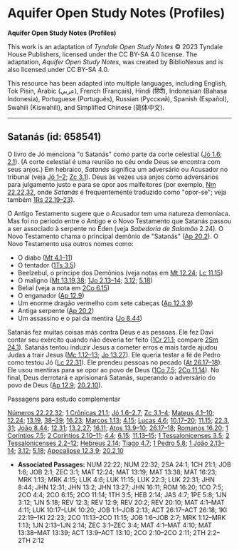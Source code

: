 # Aquifer Open Study Notes (Profiles)

**Aquifer Open Study Notes (Profiles)**

This work is an adaptation of *Tyndale Open Study Notes* © 2023 Tyndale House Publishers, licensed under the CC BY\-SA 4\.0 license. The adaptation, *Aquifer Open Study Notes*, was created by BiblioNexus and is also licensed under CC BY\-SA 4\.0\.

This resource has been adapted into multiple languages, including English, Tok Pisin, Arabic (عربي), French (Français), Hindi (हिंदी), Indonesian (Bahasa Indonesia), Portuguese (Português), Russian (Русский), Spanish (Español), Swahili (Kiswahili), and Simplified Chinese (简体中文).



--------------------------------

## Satanás (id: 658541)

O livro de Jó menciona "o Satanás" como parte da corte celestial ([Jó 1\.6](https://ref.ly/Job1:6); [2\.1](https://ref.ly/Job2:1)). (A corte celestial é uma reunião no céu onde Deus se encontra com seus anjos.) Em hebraico, *Satanás* significa um adversário ou Acusador no tribunal (veja [Jó 1–2](https://ref.ly/Job1:1-Job2:13); [Zc 3\.1](https://ref.ly/Zech3:1)). Deus às vezes usa anjos como adversários para julgamento justo e para se opor aos malfeitores (por exemplo, [Nm 22\.22](https://ref.ly/Num22:22),[32](https://ref.ly/Num22:32), onde *Satanás* é frequentemente traduzido como "opor\-se"; veja também [1Rs 22\.19–23](https://ref.ly/1Kgs22:19-1Kgs22:23)).

O Antigo Testamento sugere que o Acusador tem uma natureza demoníaca. Mas foi no período entre o Antigo e o Novo Testamento que Satanás passou a ser associado à serpente no Éden (veja *Sabedoria de Salomão* 2\.24\). O Novo Testamento chama o principal demônio de "Satanás" ([Ap 20\.2](https://ref.ly/Rev20:2)). O Novo Testamento usa outros nomes como:

* O diabo ([Mt 4\.1–11](https://ref.ly/Matt4:1-Matt4:11))
* O tentador ([1Ts 3\.5](https://ref.ly/1Thess3:5))
* Beelzebul, o príncipe dos Demônios (veja notas em [Mt 12\.24](https://ref.ly/Matt12:24); [Lc 11\.15](https://ref.ly/Luke11:15))
* O maligno ([Mt 13\.19](https://ref.ly/Matt13:19),[38](https://ref.ly/Matt13:38); [1Jo 2\.13–14](https://ref.ly/1John2:13-1John2:14); [3\.12](https://ref.ly/1John3:12); [5\.18](https://ref.ly/1John5:18))
* Belial (veja a nota em [2Co 6\.15](https://ref.ly/2Cor6:15))
* O enganador ([Ap 12\.9](https://ref.ly/Rev12:9))
* Um enorme dragão vermelho com sete cabeças ([Ap 12\.3](https://ref.ly/Rev12:3),[9](https://ref.ly/Rev12:9))
* Antiga serpente ([Ap 20\.2](https://ref.ly/Rev20:2))
* Um assassino e o pai da mentira ([Jo 8\.44](https://ref.ly/John8:44))

Satanás fez muitas coisas más contra Deus e as pessoas. Ele fez Davi contar seu exército quando não deveria ter feito ([1Cr 21\.1](https://ref.ly/1Chr21:1); compare [2Sm 24\.1](https://ref.ly/2Sam24:1)). Satanás tentou induzir Jesus a cometer erros e mais tarde ajudou Judas a trair Jesus ([Mc 1\.12–13](https://ref.ly/Mark1:12-Mark1:13); [Jo 13\.27](https://ref.ly/John13:27)). Ele queria testar a fé de Pedro como testou Jó ([Lc 22\.31](https://ref.ly/Luke22:31)). Ele prendeu pessoas no pecado ([At 26\.17–18](https://ref.ly/Acts26:17-Acts26:18)). Ele usou mentiras para se opor ao povo de Deus ([1Co 7\.5](https://ref.ly/1Cor7:5); [2Co 11\.14](https://ref.ly/2Cor11:14)). No final, Deus derrotará e aprisionará Satanás, superando o adversário do povo de Deus ([Ap 12\.9](https://ref.ly/Rev12:9); [20\.2](https://ref.ly/Rev20:2),[10](https://ref.ly/Rev20:10)).

Passagens para estudo complementar

[Números 22\.22](https://ref.ly/Num22:22),[32](https://ref.ly/Num22:32); [1 Crônicas 21\.1](https://ref.ly/1Chr21:1); [Jó 1\.6–2\.7](https://ref.ly/Job1:6-Job2:7); [Zc 3\.1–4](https://ref.ly/Zech3:1-Zech3:4); [Mateus 4\.1–10](https://ref.ly/Matt4:1-Matt4:10); [12\.24](https://ref.ly/Matt12:24); [13\.19](https://ref.ly/Matt13:19), [38–39](https://ref.ly/Matt13:38-Matt13:39); [16\.23](https://ref.ly/Matt16:23); [Marcos 1\.13](https://ref.ly/Mark1:13); [4\.15](https://ref.ly/Mark4:15); [Lucas 4\.6](https://ref.ly/Luke4:6); [10\.17–20](https://ref.ly/Luke10:17-Luke10:20); [11\.15](https://ref.ly/Luke11:15); [22\.3](https://ref.ly/Luke22:3), [31](https://ref.ly/Luke22:31); [João 8\.44](https://ref.ly/John8:44); [12\.31](https://ref.ly/John12:31); [13\.2](https://ref.ly/John13:2),[27](https://ref.ly/John13:27); [16\.11](https://ref.ly/John16:11); [Atos 13\.9–10](https://ref.ly/Acts13:9-Acts13:10); [26\.17–18](https://ref.ly/Acts26:17-Acts26:18); [Romanos 16\.20](https://ref.ly/Rom16:20); [1 Coríntios 7\.5](https://ref.ly/1Cor7:5); [2 Coríntios 2\.10–11](https://ref.ly/2Cor2:10-2Cor2:11); [4\.4](https://ref.ly/2Cor4:4); [6\.15](https://ref.ly/2Cor6:15); [11\.13–15](https://ref.ly/2Cor11:13-2Cor11:15); [1 Tessalonicenses 3\.5](https://ref.ly/1Thess3:5); [2 Tessalonicenses 2\.2–12](https://ref.ly/2Thess2:2-2Thess2:12); [Hebreus 2\.14](https://ref.ly/Heb2:14); [Tiago 4\.7](https://ref.ly/Jas4:7); [1 Pedro 5\.8](https://ref.ly/1Pet5:8); [1 João 2\.13–14](https://ref.ly/1John2:13-1John2:14); [3\.12](https://ref.ly/1John3:12); [5\.18](https://ref.ly/1John5:18); [Apocalipse 12\.3](https://ref.ly/Rev12:3),[9](https://ref.ly/Rev12:9); [20\.2](https://ref.ly/Rev20:2),[10](https://ref.ly/Rev20:10)

* **Associated Passages:** NUM 22:22; NUM 22:32; 2SA 24:1; 1CH 21:1; JOB 1:6; JOB 2:1; ZEC 3:1; MAT 12:24; MAT 13:19; MAT 13:38; MAT 16:23; MRK 1:13; MRK 4:15; LUK 4:6; LUK 11:15; LUK 22:3; LUK 22:31; JHN 8:44; JHN 12:31; JHN 13:2; JHN 13:27; JHN 16:11; ROM 16:20; 1CO 7:5; 2CO 4:4; 2CO 6:15; 2CO 11:14; 1TH 3:5; HEB 2:14; JAS 4:7; 1PE 5:8; 1JN 3:12; 1JN 5:18; REV 12:3; REV 12:9; REV 20:2; REV 20:10; MAT 4:1–MAT 4:11; LUK 10:17–LUK 10:20; JOB 1:1–JOB 2:13; ACT 26:17–ACT 26:18; 1KI 22:19–1KI 22:23; 2CO 11:13–2CO 11:15; JOB 1:6–JOB 2:7; MRK 1:12–MRK 1:13; 1JN 2:13–1JN 2:14; ZEC 3:1–ZEC 3:4; MAT 4:1–MAT 4:10; MAT 13:38–MAT 13:39; ACT 13:9–ACT 13:10; 2CO 2:10–2CO 2:11; 2TH 2:2–2TH 2:12

